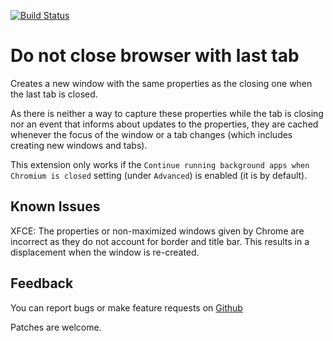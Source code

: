[![Build Status](https://travis-ci.org/sblask/webextension-do-not-close-browser-with-last-tab.svg?branch=master)](https://travis-ci.org/sblask/webextension-do-not-close-browser-with-last-tab)

Do not close browser with last tab
==================================

Creates a new window with the same properties as the closing one when the last
tab is closed.

As there is neither a way to capture these properties while the tab is closing
nor an event that informs about updates to the properties, they are cached
whenever the focus of the window or a tab changes (which includes creating new
windows and tabs).

This extension only works if the `Continue running background apps when
Chromium is closed` setting (under `Advanced`) is enabled (it is by default).

Known Issues
------------

XFCE: The properties or non-maximized windows given by Chrome are incorrect as
they do not account for border and title bar. This results in a displacement
when the window is re-created.

Feedback
--------

You can report bugs or make feature requests on
[Github](https://github.com/sblask/webextension-do-not-close-browser-with-last-tab)

Patches are welcome.
